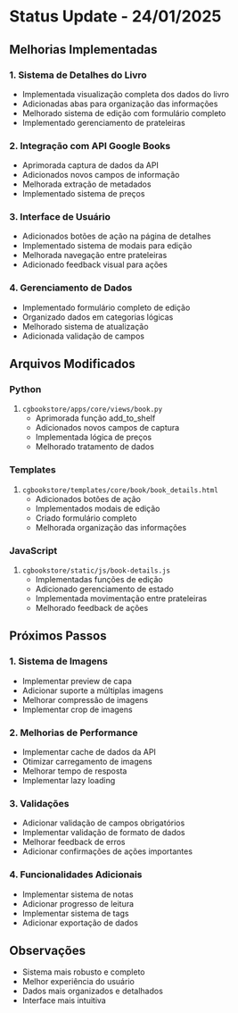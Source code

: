 # Status Update - 24/01/2025

## Melhorias Implementadas

### 1. Sistema de Detalhes do Livro
- Implementada visualização completa dos dados do livro
- Adicionadas abas para organização das informações
- Melhorado sistema de edição com formulário completo
- Implementado gerenciamento de prateleiras

### 2. Integração com API Google Books
- Aprimorada captura de dados da API
- Adicionados novos campos de informação
- Melhorada extração de metadados
- Implementado sistema de preços

### 3. Interface de Usuário
- Adicionados botões de ação na página de detalhes
- Implementado sistema de modais para edição
- Melhorada navegação entre prateleiras
- Adicionado feedback visual para ações

### 4. Gerenciamento de Dados
- Implementado formulário completo de edição
- Organizado dados em categorias lógicas
- Melhorado sistema de atualização
- Adicionada validação de campos

## Arquivos Modificados

### Python
1. `cgbookstore/apps/core/views/book.py`
   - Aprimorada função add_to_shelf
   - Adicionados novos campos de captura
   - Implementada lógica de preços
   - Melhorado tratamento de dados

### Templates
1. `cgbookstore/templates/core/book/book_details.html`
   - Adicionados botões de ação
   - Implementados modais de edição
   - Criado formulário completo
   - Melhorada organização das informações

### JavaScript
1. `cgbookstore/static/js/book-details.js`
   - Implementadas funções de edição
   - Adicionado gerenciamento de estado
   - Implementada movimentação entre prateleiras
   - Melhorado feedback de ações

## Próximos Passos

### 1. Sistema de Imagens
- Implementar preview de capa
- Adicionar suporte a múltiplas imagens
- Melhorar compressão de imagens
- Implementar crop de imagens

### 2. Melhorias de Performance
- Implementar cache de dados da API
- Otimizar carregamento de imagens
- Melhorar tempo de resposta
- Implementar lazy loading

### 3. Validações
- Adicionar validação de campos obrigatórios
- Implementar validação de formato de dados
- Melhorar feedback de erros
- Adicionar confirmações de ações importantes

### 4. Funcionalidades Adicionais
- Implementar sistema de notas
- Adicionar progresso de leitura
- Implementar sistema de tags
- Adicionar exportação de dados

## Observações
- Sistema mais robusto e completo
- Melhor experiência do usuário
- Dados mais organizados e detalhados
- Interface mais intuitiva